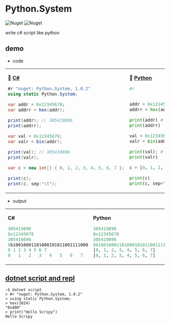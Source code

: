 # Python.System

![Nuget](https://img.shields.io/nuget/v/Python.System?style=for-the-badge)
![Nuget](https://img.shields.io/nuget/dt/Python.System?style=for-the-badge)

write c# script like python
## demo
- code

<div align=center>
<table class="row">
<tr>
<td class="col-6">

🔗 [ **C#** ](./Python.System.Demo.csx)

```csharp
#r "nuget: Python.System, 1.0.2"
using static Python.System;

var addr = 0x12345678;
var addrr = hex(addr);

print(addr); // 305419896
print(addrr);

var val = 0x12345678;
var valr = bin(addr);

print(val); // 305419896
print(valr);

var c = new int[] { 0, 1, 2, 3, 4, 5, 6, 7 };

print(c);
print(c, sep:"\t");

```

</td>

<td class="col-6">

🔗 [ **Python** ](./Python.System.Compare.py)

```python
#r


addr = 0x12345678
addrr = hex(addr)

print(addr) # 305419896
print(addrr)

val = 0x12345678
valr = bin(addr)

print(val); # 305419896
print(valr)

c = [0, 1, 2, 3, 4, 5, 6, 7]

print(c)
print(c, sep="\t")

```

</td>
</tr>
</table>
</div>

- output

<div align=center>
<table class="row">
<tr>
<td class="col-6">

**C#**

```csharp
305419896
0x12345678
305419896
0b10010001101000101011001111000
0 1 2 3 4 5 6 7
0	1	2	3	4	5	6	7

```

</td>

<td class="col-6">

**Python**

```python
305419896
0x12345678
305419896
0b10010001101000101011001111000
[0, 1, 2, 3, 4, 5, 6, 7]
[0, 1, 2, 3, 4, 5, 6, 7]

```

</td>
</tr>
</table>
</div>

## [dotnet script and repl](https://github.com/dotnet-script/dotnet-script#repl)

```shell
~$ dotnet script
> #r "nuget: Python.System, 1.0.2"
> using static Python.System;
> hex(1024)
"0x400"
> print("Hello Scripy")
Hello Scripy

```